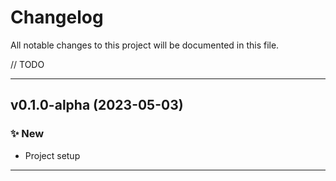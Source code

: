 # Changelog
All notable changes to this project will be documented in this file.

// TODO

---

## **v0.1.0-alpha** (2023-05-03)
### ✨ New
- Project setup

---
